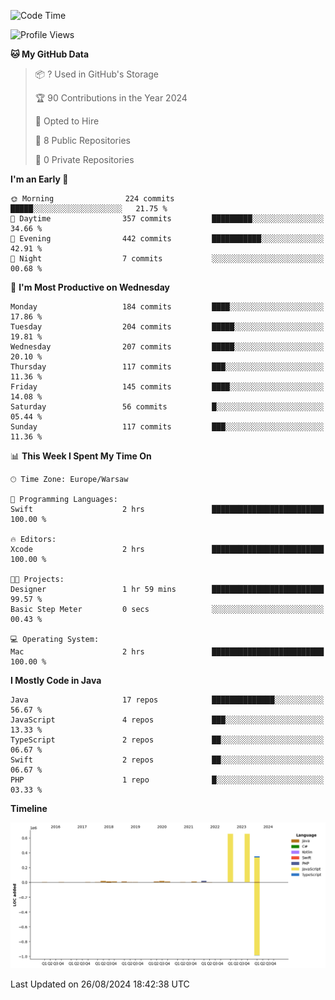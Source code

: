 <!--START_SECTION:waka-->
![Code Time](http://img.shields.io/badge/Code%20Time-238%20hrs%2028%20mins-blue)

![Profile Views](http://img.shields.io/badge/Profile%20Views-0-blue)

**🐱 My GitHub Data** 

> 📦 ? Used in GitHub's Storage 
 > 
> 🏆 90 Contributions in the Year 2024
 > 
> 💼 Opted to Hire
 > 
> 📜 8 Public Repositories 
 > 
> 🔑 0 Private Repositories 
 > 
**I'm an Early 🐤** 

```text
🌞 Morning                224 commits         █████░░░░░░░░░░░░░░░░░░░░   21.75 % 
🌆 Daytime                357 commits         █████████░░░░░░░░░░░░░░░░   34.66 % 
🌃 Evening                442 commits         ███████████░░░░░░░░░░░░░░   42.91 % 
🌙 Night                  7 commits           ░░░░░░░░░░░░░░░░░░░░░░░░░   00.68 % 
```
📅 **I'm Most Productive on Wednesday** 

```text
Monday                   184 commits         ████░░░░░░░░░░░░░░░░░░░░░   17.86 % 
Tuesday                  204 commits         █████░░░░░░░░░░░░░░░░░░░░   19.81 % 
Wednesday                207 commits         █████░░░░░░░░░░░░░░░░░░░░   20.10 % 
Thursday                 117 commits         ███░░░░░░░░░░░░░░░░░░░░░░   11.36 % 
Friday                   145 commits         ████░░░░░░░░░░░░░░░░░░░░░   14.08 % 
Saturday                 56 commits          █░░░░░░░░░░░░░░░░░░░░░░░░   05.44 % 
Sunday                   117 commits         ███░░░░░░░░░░░░░░░░░░░░░░   11.36 % 
```


📊 **This Week I Spent My Time On** 

```text
🕑︎ Time Zone: Europe/Warsaw

💬 Programming Languages: 
Swift                    2 hrs               █████████████████████████   100.00 % 

🔥 Editors: 
Xcode                    2 hrs               █████████████████████████   100.00 % 

🐱‍💻 Projects: 
Designer                 1 hr 59 mins        █████████████████████████   99.57 % 
Basic Step Meter         0 secs              ░░░░░░░░░░░░░░░░░░░░░░░░░   00.43 % 

💻 Operating System: 
Mac                      2 hrs               █████████████████████████   100.00 % 
```

**I Mostly Code in Java** 

```text
Java                     17 repos            ██████████████░░░░░░░░░░░   56.67 % 
JavaScript               4 repos             ███░░░░░░░░░░░░░░░░░░░░░░   13.33 % 
TypeScript               2 repos             ██░░░░░░░░░░░░░░░░░░░░░░░   06.67 % 
Swift                    2 repos             ██░░░░░░░░░░░░░░░░░░░░░░░   06.67 % 
PHP                      1 repo              █░░░░░░░░░░░░░░░░░░░░░░░░   03.33 % 
```



**Timeline**

![Lines of Code chart](https://raw.githubusercontent.com/KuaQ/KuaQ/main/assets/bar_graph.png)


 Last Updated on 26/08/2024 18:42:38 UTC
<!--END_SECTION:waka-->
